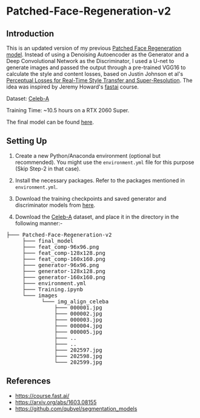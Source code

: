 # Patched-Face-Regeneration-v2

## Introduction
This is an updated version of my previous [Patched Face Regeneration model](https://github.com/rdutta1999/Patched-Face-Regeneration-GAN).
Instead of using a Denoising Autoencoder as the Generator and a Deep Convolutional Network as the Discriminator, I used a U-net to generate images and passed the output through a pre-trained VGG16 to calculate the style and content losses, based on Justin Johnson et al's [Perceptual Losses for Real-Time Style Transfer and Super-Resolution](https://arxiv.org/abs/1603.08155).
The idea was inspired by Jeremy Howard's [fastai](https://arxiv.org/abs/1603.08155) course.

Dataset: [Celeb-A](https://www.kaggle.com/jessicali9530/celeba-dataset)

Training Time: ~10.5 hours on a RTX 2060 Super.

The final model can be found [here](https://drive.google.com/drive/folders/1aTHugE11jdmwwKQQWI-nVFuJLYl4-2Mt?usp=sharing).

## Setting Up
1) Create a new Python/Anaconda environment (optional but recommended). You might use the `environment.yml` file for this purpose (Skip Step-2 in that case).

2) Install the necessary packages. Refer to the packages mentioned in `environment.yml`.

3) Download the training checkpoints and saved generator and discriminator models from [here](https://drive.google.com/drive/folders/13wUgCcENajkPZ4MHz2bHrJtQepyVDvtb?usp=sharing).

3) Download the [Celeb-A](https://www.kaggle.com/jessicali9530/celeba-dataset) dataset, and place it in the directory in the following manner:-
<pre>
├─── Patched-Face-Regeneration-v2
     ├─── final_model     
     ├─── feat_comp-96x96.png
     ├─── feat_comp-128x128.png
     ├─── feat_comp-160x160.png
     ├─── generator-96x96.png
     ├─── generator-128x128.png
     ├─── generator-160x160.png
     ├─── environment.yml
     ├─── Training.ipynb    
     └─── images 
           └─── img_align_celeba
               ├─── 000001.jpg
               ├─── 000002.jpg
               ├─── 000003.jpg
               ├─── 000004.jpg
               ├─── 000005.jpg
               ├─── ..
               ├─── ..
               ├─── 202597.jpg
               ├─── 202598.jpg
               └─── 202599.jpg
</pre>

## References
- https://course.fast.ai/
- https://arxiv.org/abs/1603.08155
- https://github.com/qubvel/segmentation_models
